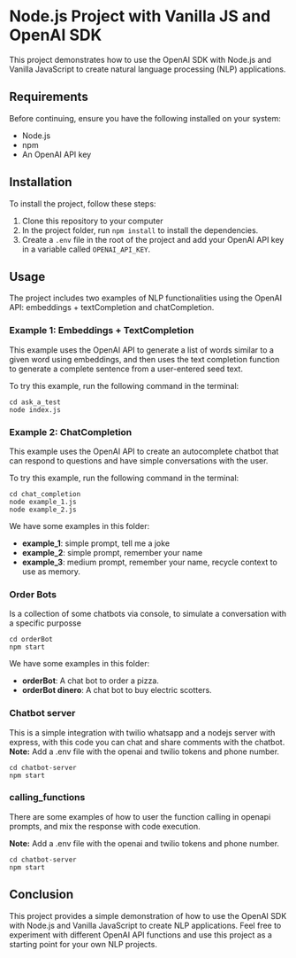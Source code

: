 # Node.js Project with Vanilla JS and OpenAI SDK

This project demonstrates how to use the OpenAI SDK with Node.js and Vanilla JavaScript to create natural language processing (NLP) applications.

## Requirements

Before continuing, ensure you have the following installed on your system:

- Node.js
- npm
- An OpenAI API key

## Installation

To install the project, follow these steps:

1. Clone this repository to your computer
2. In the project folder, run `npm install` to install the dependencies.
3. Create a `.env` file in the root of the project and add your OpenAI API key in a variable called `OPENAI_API_KEY`.

## Usage

The project includes two examples of NLP functionalities using the OpenAI API: embeddings + textCompletion and chatCompletion.

### Example 1: Embeddings + TextCompletion

This example uses the OpenAI API to generate a list of words similar to a given word using embeddings, and then uses the text completion function to generate a complete sentence from a user-entered seed text.

To try this example, run the following command in the terminal:

```
cd ask_a_test
node index.js
```

### Example 2: ChatCompletion

This example uses the OpenAI API to create an autocomplete chatbot that can respond to questions and have simple conversations with the user.

To try this example, run the following command in the terminal:

```
cd chat_completion
node example_1.js
node example_2.js
```

We have some examples in this folder:

- **example_1**: simple prompt, tell me a joke
- **example_2**: simple prompt, remember your name
- **example_3**: medium prompt, remember your name, recycle context to use as memory.

### Order Bots

Is a collection of some chatbots via console, to simulate a conversation
with a specific purposse

```
cd orderBot
npm start
```

We have some examples in this folder:

- **orderBot**: A chat bot to order a pizza.
- **orderBot dinero**: A chat bot to buy electric scotters.

### Chatbot server

This is a simple integration with twilio whatsapp and a nodejs server with express, with this code you can chat and share comments with the chatbot.
**Note:** Add a .env file with the openai and twilio tokens and phone number.

```
cd chatbot-server
npm start
```

### calling_functions

There are some examples of how to user the function calling in openapi prompts,
and mix the response with code execution.

**Note:** Add a .env file with the openai and twilio tokens and phone number.

```
cd chatbot-server
npm start
```

## Conclusion

This project provides a simple demonstration of how to use the OpenAI SDK with Node.js and Vanilla JavaScript to create NLP applications. Feel free to experiment with different OpenAI API functions and use this project as a starting point for your own NLP projects.
